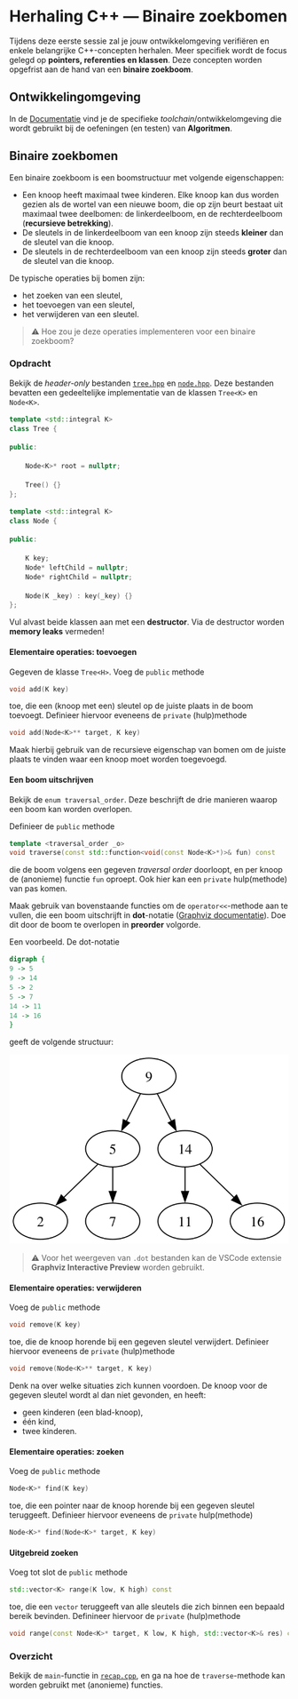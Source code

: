# Herhaling C++ — Binaire zoekbomen

Tijdens deze eerste sessie zal je jouw ontwikkelomgeving verifiëren en enkele belangrijke C++-concepten herhalen. Meer specifiek wordt de focus gelegd op **pointers, referenties en klassen**. Deze concepten worden opgefrist aan de hand van een **binaire zoekboom**.

## Ontwikkelingomgeving

In de [Documentatie](https://github.ugent.be/Algoritmen-2025/Installation-Documentation) vind je de specifieke _toolchain_/ontwikkelomgeving die wordt gebruikt bij de oefeningen (en testen) van **Algoritmen**.

## Binaire zoekbomen

Een binaire zoekboom is een boomstructuur met volgende eigenschappen:

* Een knoop heeft maximaal twee kinderen. Elke knoop kan dus worden gezien als de wortel van een nieuwe boom, die op zijn beurt bestaat uit maximaal twee deelbomen: de linkerdeelboom, en de rechterdeelboom (**recursieve betrekking**).
* De sleutels in de linkerdeelboom van een knoop zijn steeds **kleiner** dan de sleutel van die knoop.
* De sleutels in de rechterdeelboom van een knoop zijn steeds **groter** dan de sleutel van die knoop.

De typische operaties bij bomen zijn:

* het zoeken van een sleutel,
* het toevoegen van een sleutel,
* het verwijderen van een sleutel.

> ⚠️ Hoe zou je deze operaties implementeren voor een binaire zoekboom?

### Opdracht

Bekijk de _header-only_ bestanden [`tree.hpp`](include/tree.hpp) en [`node.hpp`](include/node.hpp). Deze bestanden bevatten een gedeeltelijke implementatie van de klassen `Tree<K>` en `Node<K>`.

```cpp
template <std::integral K>
class Tree {

public:

    Node<K>* root = nullptr;

    Tree() {}
};
```

```cpp
template <std::integral K>
class Node {

public:

    K key;
    Node* leftChild = nullptr;
    Node* rightChild = nullptr;

    Node(K _key) : key(_key) {}
};
```

Vul alvast beide klassen aan met een **destructor**. Via de destructor worden **memory leaks** vermeden!

#### Elementaire operaties: toevoegen

Gegeven de klasse `Tree<H>`. Voeg de `public` methode

```cpp
void add(K key)
```

toe, die een (knoop met een) sleutel op de juiste plaats in de boom toevoegt. Definieer hiervoor eveneens de `private` (hulp)methode

```cpp
void add(Node<K>** target, K key)
```

Maak hierbij gebruik van de recursieve eigenschap van bomen om de juiste plaats te vinden waar een knoop moet worden toegevoegd.

#### Een boom uitschrijven

Bekijk de `enum traversal_order`. Deze beschrijft de drie manieren waarop een boom kan worden overlopen.

Definieer de `public` methode

```cpp
template <traversal_order _o>
void traverse(const std::function<void(const Node<K>*)>& fun) const
```

die de boom volgens een gegeven _traversal order_ doorloopt, en per knoop de (anonieme) functie `fun` oproept. Ook hier kan een `private` hulp(methode) van pas komen.

Maak gebruik van bovenstaande functies om de `operator<<`-methode aan te vullen, die een boom uitschrijft in **dot**-notatie ([Graphviz documentatie](https://graphviz.org/doc/info/lang.html)). Doe dit door de boom te overlopen in **preorder** volgorde.

Een voorbeeld. De dot-notatie

```dot
digraph {
9 -> 5
9 -> 14
5 -> 2
5 -> 7
14 -> 11
14 -> 16
}
```

geeft de volgende structuur:

![A binary search tree](images/full_tree.svg)

> ⚠️ Voor het weergeven van `.dot` bestanden kan de VSCode extensie **Graphviz Interactive Preview** worden gebruikt.

#### Elementaire operaties: verwijderen

Voeg de `public` methode

```cpp
void remove(K key)
```

toe, die de knoop horende bij een gegeven sleutel verwijdert. Definieer hiervoor eveneens de `private` (hulp)methode

```cpp
void remove(Node<K>** target, K key)
```

Denk na over welke situaties zich kunnen voordoen. De knoop voor de gegeven sleutel wordt al dan niet gevonden, en heeft:

* geen kinderen (een blad-knoop),
* één kind,
* twee kinderen.


#### Elementaire operaties: zoeken

Voeg de `public` methode

```cpp
Node<K>* find(K key)
```

toe, die een pointer naar de knoop horende bij een gegeven sleutel teruggeeft. Definieer hiervoor eveneens de `private` hulp(methode)

```cpp
Node<K>* find(Node<K>* target, K key)
```

#### Uitgebreid zoeken

Voeg tot slot de `public` methode

```cpp
std::vector<K> range(K low, K high) const
```

toe, die een `vector` teruggeeft van alle sleutels die zich binnen een bepaald bereik bevinden. Definineer hiervoor de `private` (hulp)methode

```cpp
void range(const Node<K>* target, K low, K high, std::vector<K>& res) const
```

### Overzicht

Bekijk de `main`-functie in [`recap.cpp`](apps/recap.cpp), en ga na hoe de `traverse`-methode kan worden gebruikt met (anonieme) functies.
